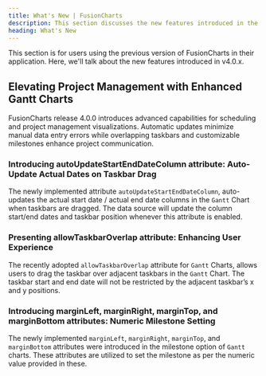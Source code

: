 ```yaml
---
title: What's New | FusionCharts
description: This section discusses the new features introduced in the latest version.
heading: What's New
---
```


This section is for users using the previous version of FusionCharts in their application. Here, we'll talk about the new features introduced in v4.0.x.

## Elevating Project Management with Enhanced Gantt Charts

FusionCharts release 4.0.0 introduces advanced capabilities for scheduling and project management visualizations. Automatic updates minimize manual data entry errors while overlapping taskbars and customizable milestones enhance project communication.

### Introducing autoUpdateStartEndDateColumn attribute: Auto-Update Actual Dates on Taskbar Drag

The newly implemented attribute `autoUpdateStartEndDateColumn`, auto-updates the actual start date / actual end date columns in the `Gantt` Chart when taskbars are dragged. The data source will update the column start/end dates and taskbar position whenever this attribute is enabled.

### Presenting allowTaskbarOverlap attribute: Enhancing User Experience

The recently adopted `allowTaskbarOverlap` attribute for `Gantt` Charts, allows users to drag the taskbar over adjacent taskbars in the `Gantt` Chart. The taskbar start and end date will not be restricted by the adjacent taskbar’s x and y positions.

### Introducing marginLeft, marginRight, marginTop, and marginBottom attributes: Numeric Milestone Setting

The newly implemented `marginLeft`, `marginRight`, `marginTop`, and `marginBottom` attributes were introduced in the milestone option of `Gantt` charts. These attributes are utilized to set the milestone as per the numeric value provided in these.


 
 
 
